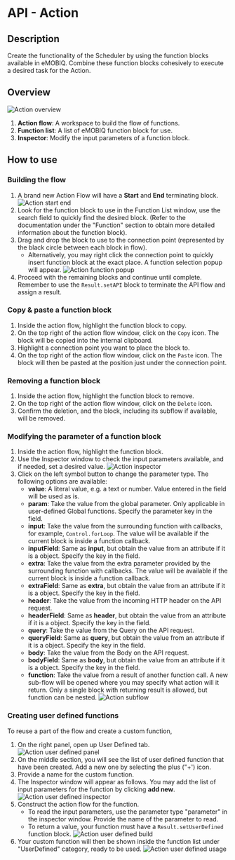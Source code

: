 # API - Action

## Description

Create the functionality of the Scheduler by using the function blocks available in eMOBIQ. Combine these
function blocks cohesively to execute a desired task for the Action.

## Overview

![Action overview](Action-overview.png)

1. **Action flow**: A workspace to build the flow of functions.
2. **Function list**: A list of eMOBIQ function block for use.
3. **Inspector**: Modify the input parameters of a function block.


## How to use

### Building the flow

1. A brand new Action Flow will have a **Start** and **End** terminating block.
   ![Action start end](Action-start-end.png)
2. Look for the function block to use in the Function List window, use the search field to quickly find the desired
   block. (Refer to the documentation under the "Function" section to obtain more detailed information about the
   function block).
3. Drag and drop the block to use to the connection point (represented by the black circle between each block in flow).
   * Alternatively, you may right click the connection point to quickly insert function block at the exact place. A
     function selection popup will appear.
     ![Action function popup](Action-function-popup.png)
4. Proceed with the remaining blocks and continue until complete. Remember to use the `Result.setAPI` block to terminate
   the API flow and assign a result.

### Copy & paste a function block

1. Inside the action flow, highlight the function block to copy.
2. On the top right of the action flow window, click on the `Copy` icon. The block will be copied into the internal
   clipboard.
3. Highlight a connection point you want to place the block to.
4. On the top right of the action flow window, click on the `Paste` icon. The block will then be pasted at the position
   just under the connection point.

### Removing a function block

1. Inside the action flow, highlight the function block to remove.
2. On the top right of the action flow window, click on the `Delete` icon.
3. Confirm the deletion, and the block, including its subflow if available, will be removed.

### Modifying the parameter of a function block

1. Inside the action flow, highlight the function block.
2. Use the Inspector window to check the input parameters available, and if needed, set a desired value.
   ![Action inspector](Action-inspector.png)
3. Click on the left symbol button to change the parameter type. The following options are available:
   * **value**: A literal value, e.g. a text or number. Value entered in the field will be used as is.
   * **param**: Take the value from the global parameter. Only applicable in user-defined Global functions. Specify the
     parameter key in the field.
   * **input**: Take the value from the surrounding function with callbacks, for example, `Control.forLoop`. The value
     will be available if the current block is inside a function callback.
   * **inputField**: Same as **input**, but obtain the value from an attribute if it is a object. Specify the key in
     the field.
   * **extra**: Take the value from the extra parameter provided by the surrounding function with callbacks. The value
     will be available if the current block is inside a function callback.
   * **extraField**: Same as **extra**, but obtain the value from an attribute if it is a object. Specify the key in
     the field.
   * **header**: Take the value from the incoming HTTP header on the API request.
   * **headerField**: Same as **header**, but obtain the value from an attribute if it is a object. Specify the key in
     the field.
   * **query**: Take the value from the Query on the API request.
   * **queryField**: Same as **query**, but obtain the value from an attribute if it is a object. Specify the key in
     the field.
   * **body**: Take the value from the Body on the API request.
   * **bodyField**: Same as **body**, but obtain the value from an attribute if it is a object. Specify the key in the
     field.
   * **function**: Take the value from a result of another function call. A new sub-flow will be opened where you may
     specify what action will it return. Only a single block with returning result is allowed, but function can be
     nested.
     ![Action subflow](Action-subflow.png)


### Creating user defined functions

To reuse a part of the flow and create a custom function,

1. On the right panel, open up User Defined tab.
   ![Action user defined panel](Action-user-defined-panel.png)
2. On the middle section, you will see the list of user defined function that have been created. Add a new one by selecting the plus ("+') icon.
3. Provide a name for the custom function.
4. The Inspector window will appear as follows. You may add the list of input parameters for the function by clicking **add new**.
   ![Action user defined inspector](Action-user-defined-inspector.png)
5. Construct the action flow for the function.
   * To read the input parameters, use the parameter type "parameter" in the inspector window. Provide the name of the parameter to read.
   * To return a value, your function must have a `Result.setUserDefined` function block.
     ![Action user defined build](Action-user-defined-build.png)
6. Your custom function will then be shown inside the function list under "UserDefined" category, ready to be used.
   ![Action user defined usage](Action-user-defined-usage.png)

